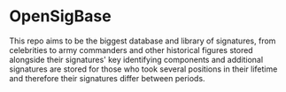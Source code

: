 # OpenSigBase
This repo aims to be the biggest database and library of signatures, from celebrities to army commanders and other historical figures stored alongside their signatures' key identifying components and additional signatures are stored for those who took several positions in their lifetime and therefore their signatures differ between periods.
